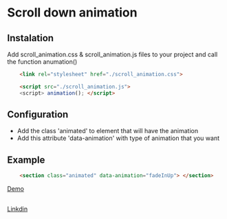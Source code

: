# Scroll down animation 

## Instalation

Add scroll_animation.css & scroll_animation.js files to your project and call the function anumation()
```html
    <link rel="stylesheet" href="./scroll_animation.css">
```
```html
    <script src="./scroll_animation.js">
    <script> animation(); </script>
```


## Configuration

* Add the class 'animated' to element that will have the animation 
* Add this attribute 'data-animation' with type of animation that you want 


## Example

```html
    <section class="animated" data-animation="fadeInUp"> </section>
 ```
[Demo](http://salvador.coddy.com.mx/animation-scroll/)

## 
[Linkdin](https://www.linkedin.com/in/angel-salvador-99a815132/)
